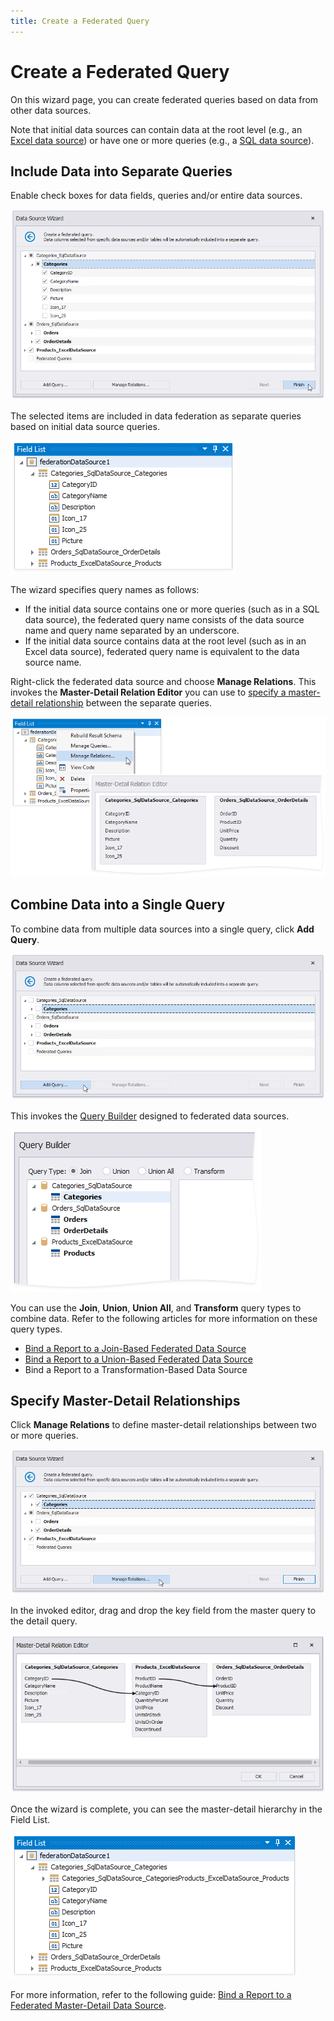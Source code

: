 ```yaml
---
title: Create a Federated Query
---
```

# Create a Federated Query

On this wizard page, you can create federated queries based on data from other data sources.

Note that initial data sources can contain data at the root level (e.g., an [Excel data source](../../../bind-to-data/bind-a-report-to-an-excel-workbook.md)) or have one or more queries (e.g., a [SQL data source](../../../bind-to-data/bind-a-report-to-a-database.md)).

## Include Data into Separate Queries

Enable check boxes for data fields, queries and/or entire data sources.

![](../../../../../../images/eurd-win-data-source-wizard-data-federation-select-queries.png)

The selected items are included in data federation as separate queries based on initial data source queries.

![](../../../../../../images/data-federation-queries-field-list.png)

The wizard specifies query names as follows:

* If the initial data source contains one or more queries (such as in a SQL data source), the federated query name consists of the data source name and query name separated by an underscore.
* If the initial data source contains data at the root level (such as in an Excel data source), federated query name is equivalent to the data source name.

Right-click the federated data source and choose **Manage Relations**. This invokes the **Master-Detail Relation Editor** you can use to [specify a master-detail relationship](#specify-master-detail-relationships) between the separate queries.

![](../../../../../../images/data-federation-queries-field-list-manage-relations.png)

## Combine Data into a Single Query

To combine data from multiple data sources into a single query, click **Add Query**.

![](../../../../../../images/eurd-win-data-source-wizard-data-federation-add-query.png)

This invokes the [Query Builder](../../query-builder.md) designed to federated data sources.

![](../../../../../../images/DataFederationUnion-Specify-Query-Type.png)

You can use the **Join**, **Union**, **Union All**, and **Transform** query types to combine data. Refer to the following articles for more information on these query types.

* [Bind a Report to a Join-Based Federated Data Source](../../../bind-to-data/bind-a-report-to-a-join-based-federated-data-source.md)
* [Bind a Report to a Union-Based Federated Data Source](../../../bind-to-data/bind-a-report-to-a-union-based-federated-data-source.md)
* Bind a Report to a Transformation-Based Data Source

## Specify Master-Detail Relationships

Click **Manage Relations** to define master-detail relationships between two or more queries.

![](../../../../../../images/eurd-win-data-source-wizard-data-federation-manage-relations.png)

In the invoked editor, drag and drop the key field from the master query to the detail query.

![](../../../../../../images/eurd-win-data-source-wizard-data-federation-relation-editor.png)

Once the wizard is complete, you can see the master-detail hierarchy in the Field List.

![](../../../../../../images/data-federation-master-detail-hierarchy-field-list.png)

For more information, refer to the following guide: [Bind a Report to a Federated Master-Detail Data Source](../../../bind-to-data/bind-a-report-to-a-federated-master-detail-data-source.md).